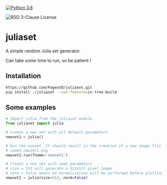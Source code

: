[![Python 3.8](https://github.com/PageotD/juliaset/actions/workflows/python3-8.yaml/badge.svg?branch=develop)](https://github.com/PageotD/juliaset/actions/workflows/python3-8.yaml)

![BSD 3-Clause License](https://img.shields.io/badge/%20License%20-BSD%203--Clause-informational)

# juliaset
A simple random Julia set generator.

Can take some time to run, so be patient !

## Installation

```bash
https://github.com/PageotD/juliaset.git
pip install ./juliaset --use-feature=in-tree-build
```

## Some examples

```python
# Import julia from the juliaset module
from juliaset import julia

# Create a new set with all default parameters
newset1 = julia()

# Run the newset. It should result in the creation of a new image file
# named newset1.png
newset1.run(fname='newset1')

# Create a new set with some parameters
# size = 512 will generate a 512x512 pixel image
# norm = False means no normalization will be performed before plotting
newset2 = julia(size=512, norm=False)
```